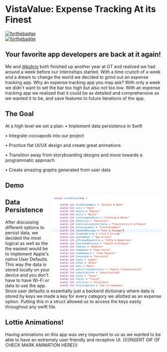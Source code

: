 # VistaValue: Expense Tracking At its Finest
[![forthebadge](http://forthebadge.com/images/badges/made-with-swift.svg)](http://forthebadge.com)	
[![forthebadge](http://forthebadge.com/images/badges/built-with-love.svg)](http://forthebadge.com)

## Your favorite app developers are back at it again!
Me and [@kshriv](https://github.com/kshriv) both finished up another year at GT and realized we had around a week before our internships started. With a time crunch of a week and a dream to change the world we decided to grind out an expense tracking app.
Why an expense tracking app you may ask? With only a week we didn't want to set the bar too high but also not too low. With an expense tracking app we realized that it could be as detailed and comprehensive as we wanted it to be, and save features to future iterations of the app. 

## The Goal
At a high level we set a plan:
• Implement data persistence in Swift

• Integrate cocoapods into our project

• Practice flat UI/UX design and create great animations

• Transition away from storyboarding designs and move towards a programmatic approach

• Create amazing graphs generated from user data


## Demo


<img src="https://github.com/thearijain/OfficialVistaValue/blob/master/Pictures/Keys.png" width="355" height="300" img align="right">


## Data Persistence
After discussing different options to persist data, we decided the most logical as well as the the easiest would be to implement Apple's native User Defaults. This way the data is stored locally on your device and you don't have to have Wi-Fi or data to use the app. Since user defaults is essentially just a backend dictionary where data is stored by keys we made a key for every category we allotted as an expense option. Putting this in a struct allowed us to access the keys easily throughout any swift file. 




## Lottie Animations!
Having animations on this app was very important to us as we wanted to be able to have an extremely user friendly and receptive UI. ((((INSERT GIF OF CHECK MARK ANIMATION HERE)))
 
